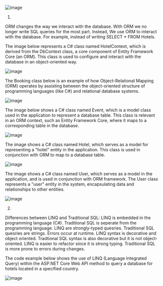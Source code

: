 ![image](https://github.com/user-attachments/assets/e89b158a-156e-4b2c-91cd-b9a7519feddd)

1)

ORM changes the way we interact with the database. With ORM we no longer write SQL queries for the most part. Instead, We use ORM to interact with the database. For example, instead of writing SELECT * FROM Hotels.

The image below represents a C# class named HotelContext, which is derived from the DbContext class, a core component of Entity Framework Core (an ORM). This class is used to configure and interact with the database in an object-oriented way.

![image](https://github.com/user-attachments/assets/3327d741-5ca1-49de-ac7a-bc6eabf6b51a)

The Booking class below is an example of how Object-Relational Mapping (ORM) operates by assisting between the object-oriented structure of programming languages (like C#) and relational database systems. 

![image](https://github.com/user-attachments/assets/69adf0fd-61f1-482d-bf6b-b610100bbbcf)

The image below shows a C# class named Event, which is a model class used in the application to represent a database table. This class is relevant in an ORM context, such as Entity Framework Core, where it maps to a corresponding table in the database.

![image](https://github.com/user-attachments/assets/9b9a9f33-f945-4fc4-b335-7364c5e14639)

The image shows a C# class named Hotel, which serves as a model for representing a "hotel" entity in the application. This class is used in conjunction with ORM  to map to a database table.

![image](https://github.com/user-attachments/assets/2b6534b0-13e0-439e-bf7f-b37dfce377ce)

The image shows a C# class named User, which serves as a model in the application, and is used in conjunction with ORM framework. The User class represents a "user" entity in the system, encapsulating data and relationships to other entities.

![image](https://github.com/user-attachments/assets/aa261378-71ad-4e0e-8d96-c170e5e80c3f)



2)

Differences between LINQ and Traditional SQL:
LINQ is embedded in the programming language (C#). Traditional SQL is seperate from the programming language.
LINQ are strongly-typed quesries. Traditional SQL quesries are strings. Errors occur at runtime.
LINQ syntax is decorative and object oriented. Tradtional SQL syntax is also decorative but it is not object-oriented.
LINQ is easier to refactor since it is strong typing. Traditional SQL is more prone to errors during changes.


The code example below shows the use of LINQ (Language Integrated Query) within the ASP.NET Core Web API method to query a database for hotels located in a specified country.

![image](https://github.com/user-attachments/assets/9d0c39d3-0e39-4606-bb3f-92701e5d32c4)















